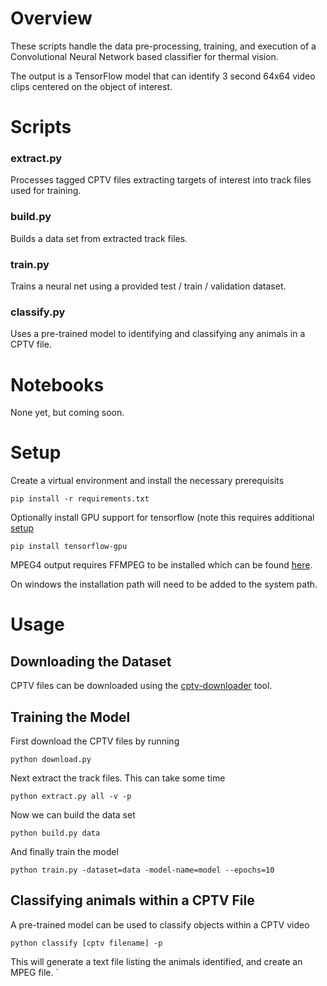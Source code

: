 
# Overview

These scripts handle the data pre-processing, training, and execution of a Convolutional Neural Network based classifier 
for thermal vision.

The output is a TensorFlow model that can identify 3 second 64x64 video clips centered on the object of interest.

# Scripts

### extract.py
Processes tagged CPTV files extracting targets of interest into track files used for training.

### build.py
Builds a data set from extracted track files.

### train.py
Trains a neural net using a provided test / train / validation dataset.

### classify.py
Uses a pre-trained model to identifying and classifying any animals in a CPTV file.

# Notebooks

None yet, but coming soon.

# Setup

Create a virtual environment and install the necessary prerequisits 

`pip install -r requirements.txt`

Optionally install GPU support for tensorflow (note this requires additional [setup](https://www.tensorflow.org/install/)

`pip install tensorflow-gpu`  

MPEG4 output requires FFMPEG to be installed which can be found [here](https://www.ffmpeg.org/).  

On windows the installation path will need to be added to the system path. 

# Usage

## Downloading the Dataset

CPTV files can be downloaded using the [cptv-downloader](https://github.com/TheCacophonyProject/cptv-download) tool.

## Training the Model

First download the CPTV files by running
 
`python download.py`
 
Next extract the track files.  This can take some time
 
`python extract.py all -v -p`

Now we can build the data set

`python build.py data`

And finally train the model

`python train.py -dataset=data -model-name=model --epochs=10`
 
## Classifying animals within a CPTV File

A pre-trained model can be used to classify objects within a CPTV video

`python classify [cptv filename] -p`

This will generate a text file listing the animals identified, and create an MPEG file.   `



    

